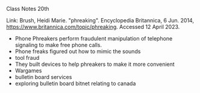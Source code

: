  Class Notes 20th 

Link: Brush, Heidi Marie. "phreaking". Encyclopedia Britannica, 6 Jun. 2014, https://www.britannica.com/topic/phreaking. Accessed 12 April 2023.

- Phone Phreakers perform fraudulent manipulation of telephone signaling to make free phone calls.
- Phone freaks figured out how to mimic the sounds
- tool fraud
- They built devices to help phreakers to make it more convenient
- Wargames
- bulletin board services
- exploring bulletin board bitnet relating to canada


